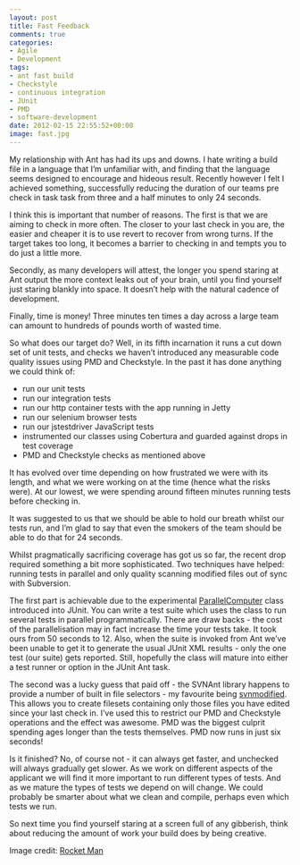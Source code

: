 ```yaml
---
layout: post
title: Fast Feedback
comments: true
categories:
- Agile
- Development
tags:
- ant fast build
- Checkstyle
- continuous integration
- JUnit
- PMD
- software-development
date: 2012-02-15 22:55:52+00:00
image: fast.jpg
---
```


My relationship with Ant has had its ups and downs. I hate writing a build file in a language that I’m unfamiliar with, and finding that the language seems designed to encourage and hideous result. Recently however I felt I achieved something, successfully reducing the duration of our teams pre check in task task from three and a half minutes to only 24 seconds.

I think this is important that number of reasons. The first is that we are aiming to check in more often. The closer to your last check in you are, the easier and cheaper it is to use revert to recover from wrong turns. If the target takes too long, it becomes a barrier to checking in and tempts you to do just a little more.

Secondly, as many developers will attest, the longer you spend staring at Ant output the more context leaks out of your brain, until you find yourself just staring blankly into space. It doesn’t help with the natural cadence of development.

Finally, time is money! Three minutes ten times a day across a large team can amount to hundreds of pounds worth of wasted time.

So what does our target do? Well, in its fifth incarnation it runs a cut down set of unit tests, and checks we haven’t introduced any measurable code quality issues using PMD and Checkstyle. In the past it has done anything we could think of:

* run our unit tests
* run our integration tests
* run our http container tests with the app running in Jetty
* run our selenium browser tests
* run our jstestdriver JavaScript tests
* instrumented our classes using Cobertura and guarded against drops in test coverage
* PMD and Checkstyle checks as mentioned above

It has evolved over time depending on how frustrated we were with its length, and what we were working on at the time (hence what the risks were). At our lowest, we were spending around fifteen minutes running tests before checking in.

It was suggested to us that we should be able to hold our breath whilst our tests run, and I’m glad to say that even the smokers of the team should be able to do that for 24 seconds.

Whilst pragmatically sacrificing coverage has got us so far, the recent drop required something a bit more sophisticated. Two techniques have helped: running tests in parallel and only quality scanning modified files out of sync with Subversion.

The first part is achievable due to the experimental [ParallelComputer](http://junit.org/junit4/javadoc/4.12/org/junit/experimental/ParallelComputer.html) class introduced into JUnit. You can write a test suite which uses the class to run several tests in parallel programmatically. There are draw backs - the cost of the parallelisation may in fact increase the time your tests take. It took ours from 50 seconds to 12. Also, when the suite is invoked from Ant we’ve been unable to get it to generate the usual JUnit XML results - only the one test (our suite) gets reported. Still, hopefully the class will mature into either a test runner or option in the JUnit Ant task.

The second was a lucky guess that paid off - the SVNAnt library happens to provide a number of built in file selectors - my favourite being [svnmodified](http://subclipse.tigris.org/svnant/selectors.html#svnmodified). This allows you to create filesets containing only those files you have edited since your last check in. I’ve used this to restrict our PMD and Checkstyle operations and the effect was awesome. PMD was the biggest culprit spending ages longer than the tests themselves. PMD now runs in just six seconds!

Is it finished? No, of course not - it can always get faster, and unchecked will always gradually get slower. As we work on different aspects of the applicant we will find it more important to run different types of tests. And as we mature the types of tests we depend on will change. We could probably be smarter about what we clean and compile, perhaps even which tests we run.

So next time you find yourself staring at a screen full of any gibberish, think about reducing the amount of work your build does by being creative.

Image credit: [Rocket Man](http://www.flickr.com/photos/peasap/2261077597/)
